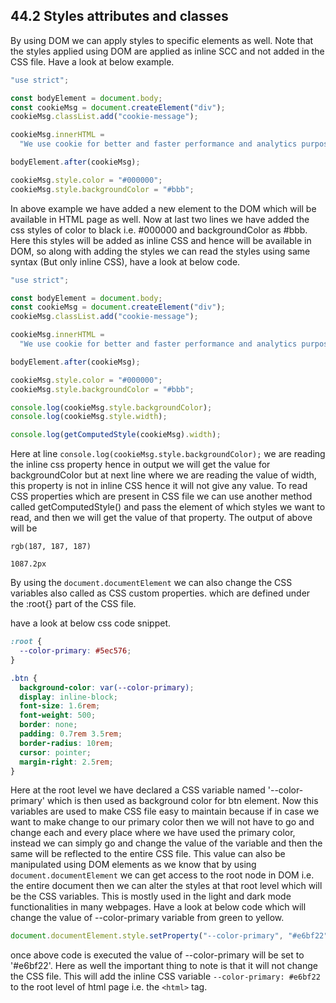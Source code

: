 ## 44.2 Styles attributes and classes

By using DOM we can apply styles to specific elements as well. Note that the styles applied using DOM are applied as inline SCC and not added in the CSS file. Have a look at below example.

```javascript
"use strict";

const bodyElement = document.body;
const cookieMsg = document.createElement("div");
cookieMsg.classList.add("cookie-message");

cookieMsg.innerHTML =
  "We use cookie for better and faster performance and analytics purpose <button class='btn cookie-close-btn'>got it!</button>";

bodyElement.after(cookieMsg);

cookieMsg.style.color = "#000000";
cookieMsg.style.backgroundColor = "#bbb";
```

In above example we have added a new element to the DOM which will be available in HTML page as well. Now at last two lines we have added the css styles of color to black i.e. #000000 and backgroundColor as #bbb. Here this styles will be added as inline CSS and hence will be available in DOM, so along with adding the styles we can read the styles using same syntax (But only inline CSS), have a look at below code.

```javascript
"use strict";

const bodyElement = document.body;
const cookieMsg = document.createElement("div");
cookieMsg.classList.add("cookie-message");

cookieMsg.innerHTML =
  "We use cookie for better and faster performance and analytics purpose <button class='btn cookie-close-btn'>got it!</button>";

bodyElement.after(cookieMsg);

cookieMsg.style.color = "#000000";
cookieMsg.style.backgroundColor = "#bbb";

console.log(cookieMsg.style.backgroundColor);
console.log(cookieMsg.style.width);

console.log(getComputedStyle(cookieMsg).width);
```

Here at line `console.log(cookieMsg.style.backgroundColor);` we are reading the inline css property hence in output we will get the value for backgroundColor but at next line where we are reading the value of width, this property is not in inline CSS hence it will not give any value. To read CSS properties which are present in CSS file we can use another method called getComputedStyle() and pass the element of which styles we want to read, and then we will get the value of that property. The output of above will be

```
rgb(187, 187, 187)

1087.2px
```

By using the `document.documentElement` we can also change the CSS variables also called as CSS custom properties. which are defined under the :root{} part of the CSS file.

have a look at below css code snippet.

```css
:root {
  --color-primary: #5ec576;
}

.btn {
  background-color: var(--color-primary);
  display: inline-block;
  font-size: 1.6rem;
  font-weight: 500;
  border: none;
  padding: 0.7rem 3.5rem;
  border-radius: 10rem;
  cursor: pointer;
  margin-right: 2.5rem;
}
```

Here at the root level we have declared a CSS variable named '--color-primary' which is then used as background color for btn element. Now this variables are used to make CSS file easy to maintain because if in case we want to make change to our primary color then we will not have to go and change each and every place where we have used the primary color, instead we can simply go and change the value of the variable and then the same will be reflected to the entire CSS file. This value can also be manipulated using DOM elements as we know that by using `document.documentElement` we can get access to the root node in DOM i.e. the entire document then we can alter the styles at that root level which will be the CSS variables. This is mostly used in the light and dark mode functionalities in many webpages. Have a look at below code which will change the value of --color-primary variable from green to yellow.

```javascript
document.documentElement.style.setProperty("--color-primary", "#e6bf22");
```

once above code is executed the value of --color-primary will be set to '#e6bf22'. Here as well the important thing to note is that it will not change the CSS file. This will add the inline CSS variable `--color-primary: #e6bf22` to the root level of html page i.e. the `<html>` tag.
